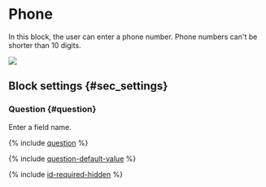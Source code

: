 # Phone

In this block, the user can enter a phone number. Phone numbers can't be shorter than 10 digits.

![](../../_assets/forms/tutorial-phone.gif)

## Block settings {#sec_settings}

### Question {#question}

Enter a field name.

{% include [question](../../_includes/forms/question.md) %}

{% include [question-default-value](../../_includes/forms/question-default-value.md) %}

{% include [id-required-hidden](../../_includes/forms/id-required-hidden.md) %}

